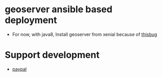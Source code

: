 # geoserver ansible based deployment

- For now, with java8, Install geoserver from xenial because of [thisbug](https://bugs.debian.org/cgi-bin/bugreport.cgi?bug=895866)
    
# Support development
- [paypal](https://paypal.me/kiorky)
